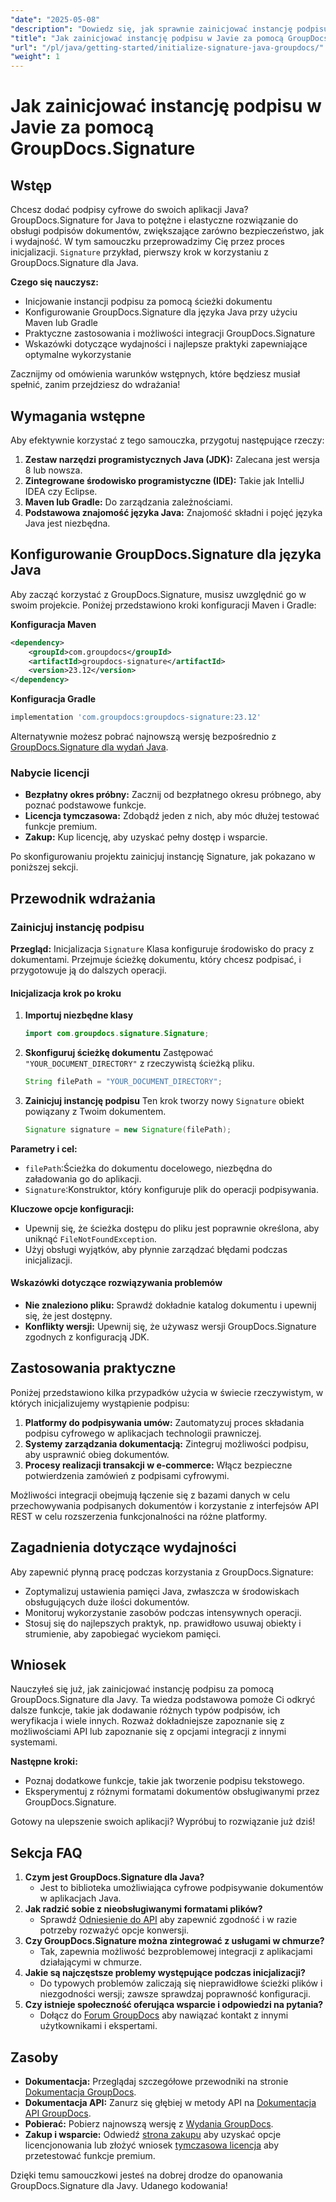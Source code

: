 ```yaml
---
"date": "2025-05-08"
"description": "Dowiedz się, jak sprawnie zainicjować instancję podpisu za pomocą GroupDocs.Signature dla Java. Skorzystaj z tego kompleksowego przewodnika, aby udoskonalić swoje aplikacje do podpisywania dokumentów."
"title": "Jak zainicjować instancję podpisu w Javie za pomocą GroupDocs.Signature"
"url": "/pl/java/getting-started/initialize-signature-java-groupdocs/"
"weight": 1
---
```


# Jak zainicjować instancję podpisu w Javie za pomocą GroupDocs.Signature

## Wstęp

Chcesz dodać podpisy cyfrowe do swoich aplikacji Java? GroupDocs.Signature for Java to potężne i elastyczne rozwiązanie do obsługi podpisów dokumentów, zwiększające zarówno bezpieczeństwo, jak i wydajność. W tym samouczku przeprowadzimy Cię przez proces inicjalizacji. `Signature` przykład, pierwszy krok w korzystaniu z GroupDocs.Signature dla Java.

**Czego się nauczysz:**
- Inicjowanie instancji podpisu za pomocą ścieżki dokumentu
- Konfigurowanie GroupDocs.Signature dla języka Java przy użyciu Maven lub Gradle
- Praktyczne zastosowania i możliwości integracji GroupDocs.Signature
- Wskazówki dotyczące wydajności i najlepsze praktyki zapewniające optymalne wykorzystanie

Zacznijmy od omówienia warunków wstępnych, które będziesz musiał spełnić, zanim przejdziesz do wdrażania!

## Wymagania wstępne

Aby efektywnie korzystać z tego samouczka, przygotuj następujące rzeczy:

1. **Zestaw narzędzi programistycznych Java (JDK):** Zalecana jest wersja 8 lub nowsza.
2. **Zintegrowane środowisko programistyczne (IDE):** Takie jak IntelliJ IDEA czy Eclipse.
3. **Maven lub Gradle:** Do zarządzania zależnościami.
4. **Podstawowa znajomość języka Java:** Znajomość składni i pojęć języka Java jest niezbędna.

## Konfigurowanie GroupDocs.Signature dla języka Java

Aby zacząć korzystać z GroupDocs.Signature, musisz uwzględnić go w swoim projekcie. Poniżej przedstawiono kroki konfiguracji Maven i Gradle:

**Konfiguracja Maven**
```xml
<dependency>
    <groupId>com.groupdocs</groupId>
    <artifactId>groupdocs-signature</artifactId>
    <version>23.12</version>
</dependency>
```

**Konfiguracja Gradle**
```gradle
implementation 'com.groupdocs:groupdocs-signature:23.12'
```

Alternatywnie możesz pobrać najnowszą wersję bezpośrednio z [GroupDocs.Signature dla wydań Java](https://releases.groupdocs.com/signature/java/).

### Nabycie licencji
- **Bezpłatny okres próbny:** Zacznij od bezpłatnego okresu próbnego, aby poznać podstawowe funkcje.
- **Licencja tymczasowa:** Zdobądź jeden z nich, aby móc dłużej testować funkcje premium.
- **Zakup:** Kup licencję, aby uzyskać pełny dostęp i wsparcie.

Po skonfigurowaniu projektu zainicjuj instancję Signature, jak pokazano w poniższej sekcji.

## Przewodnik wdrażania

### Zainicjuj instancję podpisu

**Przegląd:**
Inicjalizacja `Signature` Klasa konfiguruje środowisko do pracy z dokumentami. Przejmuje ścieżkę dokumentu, który chcesz podpisać, i przygotowuje ją do dalszych operacji.

#### Inicjalizacja krok po kroku

1. **Importuj niezbędne klasy**
   ```java
   import com.groupdocs.signature.Signature;
   ```
2. **Skonfiguruj ścieżkę dokumentu**
   Zastępować `"YOUR_DOCUMENT_DIRECTORY"` z rzeczywistą ścieżką pliku.
   ```java
   String filePath = "YOUR_DOCUMENT_DIRECTORY";
   ```
3. **Zainicjuj instancję podpisu**
   Ten krok tworzy nowy `Signature` obiekt powiązany z Twoim dokumentem.
   ```java
   Signature signature = new Signature(filePath);
   ```

**Parametry i cel:**
- `filePath`:Ścieżka do dokumentu docelowego, niezbędna do załadowania go do aplikacji.
- `Signature`:Konstruktor, który konfiguruje plik do operacji podpisywania.

**Kluczowe opcje konfiguracji:**
- Upewnij się, że ścieżka dostępu do pliku jest poprawnie określona, aby uniknąć `FileNotFoundException`.
- Użyj obsługi wyjątków, aby płynnie zarządzać błędami podczas inicjalizacji.

#### Wskazówki dotyczące rozwiązywania problemów
- **Nie znaleziono pliku:** Sprawdź dokładnie katalog dokumentu i upewnij się, że jest dostępny.
- **Konflikty wersji:** Upewnij się, że używasz wersji GroupDocs.Signature zgodnych z konfiguracją JDK.

## Zastosowania praktyczne

Poniżej przedstawiono kilka przypadków użycia w świecie rzeczywistym, w których inicjalizujemy wystąpienie podpisu:
1. **Platformy do podpisywania umów:** Zautomatyzuj proces składania podpisu cyfrowego w aplikacjach technologii prawniczej.
2. **Systemy zarządzania dokumentacją:** Zintegruj możliwości podpisu, aby usprawnić obieg dokumentów.
3. **Procesy realizacji transakcji w e-commerce:** Włącz bezpieczne potwierdzenia zamówień z podpisami cyfrowymi.

Możliwości integracji obejmują łączenie się z bazami danych w celu przechowywania podpisanych dokumentów i korzystanie z interfejsów API REST w celu rozszerzenia funkcjonalności na różne platformy.

## Zagadnienia dotyczące wydajności

Aby zapewnić płynną pracę podczas korzystania z GroupDocs.Signature:
- Zoptymalizuj ustawienia pamięci Java, zwłaszcza w środowiskach obsługujących duże ilości dokumentów.
- Monitoruj wykorzystanie zasobów podczas intensywnych operacji.
- Stosuj się do najlepszych praktyk, np. prawidłowo usuwaj obiekty i strumienie, aby zapobiegać wyciekom pamięci.

## Wniosek

Nauczyłeś się już, jak zainicjować instancję podpisu za pomocą GroupDocs.Signature dla Javy. Ta wiedza podstawowa pomoże Ci odkryć dalsze funkcje, takie jak dodawanie różnych typów podpisów, ich weryfikacja i wiele innych. Rozważ dokładniejsze zapoznanie się z możliwościami API lub zapoznanie się z opcjami integracji z innymi systemami.

**Następne kroki:**
- Poznaj dodatkowe funkcje, takie jak tworzenie podpisu tekstowego.
- Eksperymentuj z różnymi formatami dokumentów obsługiwanymi przez GroupDocs.Signature.

Gotowy na ulepszenie swoich aplikacji? Wypróbuj to rozwiązanie już dziś!

## Sekcja FAQ

1. **Czym jest GroupDocs.Signature dla Java?**
   - Jest to biblioteka umożliwiająca cyfrowe podpisywanie dokumentów w aplikacjach Java.
2. **Jak radzić sobie z nieobsługiwanymi formatami plików?**
   - Sprawdź [Odniesienie do API](https://reference.groupdocs.com/signature/java/) aby zapewnić zgodność i w razie potrzeby rozważyć opcje konwersji.
3. **Czy GroupDocs.Signature można zintegrować z usługami w chmurze?**
   - Tak, zapewnia możliwość bezproblemowej integracji z aplikacjami działającymi w chmurze.
4. **Jakie są najczęstsze problemy występujące podczas inicjalizacji?**
   - Do typowych problemów zaliczają się nieprawidłowe ścieżki plików i niezgodności wersji; zawsze sprawdzaj poprawność konfiguracji.
5. **Czy istnieje społeczność oferująca wsparcie i odpowiedzi na pytania?**
   - Dołącz do [Forum GroupDocs](https://forum.groupdocs.com/c/signature/) aby nawiązać kontakt z innymi użytkownikami i ekspertami.

## Zasoby
- **Dokumentacja:** Przeglądaj szczegółowe przewodniki na stronie [Dokumentacja GroupDocs](https://docs.groupdocs.com/signature/java/).
- **Dokumentacja API:** Zanurz się głębiej w metody API na [Dokumentacja API GroupDocs](https://reference.groupdocs.com/signature/java/).
- **Pobierać:** Pobierz najnowszą wersję z [Wydania GroupDocs](https://releases.groupdocs.com/signature/java/).
- **Zakup i wsparcie:** Odwiedź [strona zakupu](https://purchase.groupdocs.com/buy) aby uzyskać opcje licencjonowania lub złożyć wniosek [tymczasowa licencja](https://purchase.groupdocs.com/temporary-license/) aby przetestować funkcje premium.

Dzięki temu samouczkowi jesteś na dobrej drodze do opanowania GroupDocs.Signature dla Javy. Udanego kodowania!